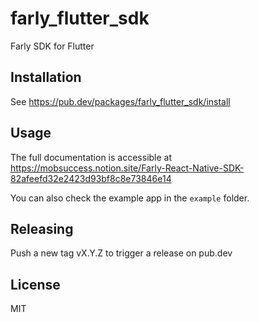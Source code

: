 # farly_flutter_sdk

Farly SDK for Flutter

## Installation

See https://pub.dev/packages/farly_flutter_sdk/install

## Usage

The full documentation is accessible at https://mobsuccess.notion.site/Farly-React-Native-SDK-82afeefd32e2423d93bf8c8e73846e14

You can also check the example app in the `example` folder.

## Releasing

Push a new tag vX.Y.Z to trigger a release on pub.dev

## License

MIT
